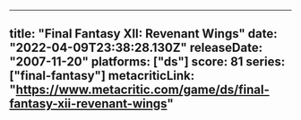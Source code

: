 
---
title: "Final Fantasy XII: Revenant Wings"
date: "2022-04-09T23:38:28.130Z"
releaseDate: "2007-11-20"
platforms: ["ds"]
score: 81
series: ["final-fantasy"]
metacriticLink: "https://www.metacritic.com/game/ds/final-fantasy-xii-revenant-wings"
---
